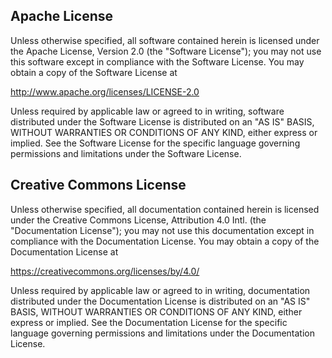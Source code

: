 ## Apache License

Unless otherwise specified, all software contained herein is licensed
under the Apache License, Version 2.0 (the "Software License");
you may not use this software except in compliance with the Software
License. You may obtain a copy of the Software License at

http://www.apache.org/licenses/LICENSE-2.0

Unless required by applicable law or agreed to in writing, software
distributed under the Software License is distributed on an "AS IS" BASIS,
WITHOUT WARRANTIES OR CONDITIONS OF ANY KIND, either express or implied.
See the Software License for the specific language governing permissions
and limitations under the Software License.

## Creative Commons License

Unless otherwise specified, all documentation contained herein is licensed
under the Creative Commons License, Attribution 4.0 Intl. (the
"Documentation License"); you may not use this documentation except in
compliance with the Documentation License. You may obtain a copy of the
Documentation License at

https://creativecommons.org/licenses/by/4.0/

Unless required by applicable law or agreed to in writing, documentation
distributed under the Documentation License is distributed on an "AS IS"
BASIS, WITHOUT WARRANTIES OR CONDITIONS OF ANY KIND, either express or
implied. See the Documentation License for the specific language governing
permissions and limitations under the Documentation License.
